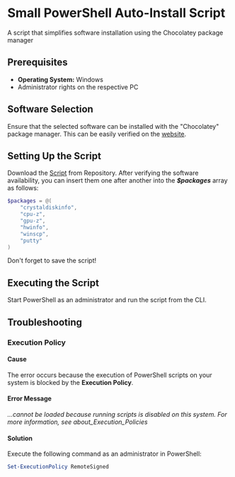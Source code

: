 # Small PowerShell Auto-Install Script
A script that simplifies software installation using the Chocolatey package manager

## Prerequisites
- **Operating System:** Windows
- Administrator rights on the respective PC

## Software Selection
Ensure that the selected software can be installed with the "Chocolatey" package manager.
This can be easily verified on the [website](https://community.chocolatey.org/packages).

## Setting Up the Script
Download the [Script](https://raw.githubusercontent.com/maxa04/small-powershell-autoinstall-script/refs/heads/main/small-autoinstall-script.ps1) from Repository. 
After verifying the software availability, you can insert them one after another into the ***$packages*** array as follows:



```Powershell
$packages = @(
    "crystaldiskinfo",
    "cpu-z",
    "gpu-z",
    "hwinfo",
    "winscp",
    "putty"
)
```

Don't forget to save the script!

## Executing the Script
Start PowerShell as an administrator and run the script from the CLI.

## Troubleshooting

### Execution Policy

#### Cause
The error occurs because the execution of PowerShell scripts on your system is blocked by the **Execution Policy**.

#### Error Message
*...cannot be loaded because running scripts is disabled on this system. For more information, see about_Execution_Policies*

#### Solution

Execute the following command as an administrator in PowerShell:
```Powershell
Set-ExecutionPolicy RemoteSigned
```
